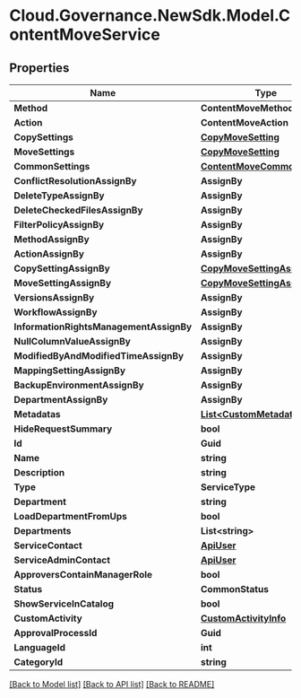 # Cloud.Governance.NewSdk.Model.ContentMoveService
## Properties

Name | Type | Description | Notes
------------ | ------------- | ------------- | -------------
**Method** | **ContentMoveMethod** |  | [optional] 
**Action** | **ContentMoveAction** |  | [optional] 
**CopySettings** | [**CopyMoveSetting**](CopyMoveSetting.md) |  | [optional] 
**MoveSettings** | [**CopyMoveSetting**](CopyMoveSetting.md) |  | [optional] 
**CommonSettings** | [**ContentMoveCommonSetting**](ContentMoveCommonSetting.md) |  | [optional] 
**ConflictResolutionAssignBy** | **AssignBy** |  | [optional] 
**DeleteTypeAssignBy** | **AssignBy** |  | [optional] 
**DeleteCheckedFilesAssignBy** | **AssignBy** |  | [optional] 
**FilterPolicyAssignBy** | **AssignBy** |  | [optional] 
**MethodAssignBy** | **AssignBy** |  | [optional] 
**ActionAssignBy** | **AssignBy** |  | [optional] 
**CopySettingAssignBy** | [**CopyMoveSettingAssignBy**](CopyMoveSettingAssignBy.md) |  | [optional] 
**MoveSettingAssignBy** | [**CopyMoveSettingAssignBy**](CopyMoveSettingAssignBy.md) |  | [optional] 
**VersionsAssignBy** | **AssignBy** |  | [optional] 
**WorkflowAssignBy** | **AssignBy** |  | [optional] 
**InformationRightsManagementAssignBy** | **AssignBy** |  | [optional] 
**NullColumnValueAssignBy** | **AssignBy** |  | [optional] 
**ModifiedByAndModifiedTimeAssignBy** | **AssignBy** |  | [optional] 
**MappingSettingAssignBy** | **AssignBy** |  | [optional] 
**BackupEnvironmentAssignBy** | **AssignBy** |  | [optional] 
**DepartmentAssignBy** | **AssignBy** |  | [optional] 
**Metadatas** | [**List&lt;CustomMetadata&gt;**](CustomMetadata.md) |  | [optional] 
**HideRequestSummary** | **bool** |  | [optional] 
**Id** | **Guid** |  | [optional] 
**Name** | **string** |  | [optional] 
**Description** | **string** |  | [optional] 
**Type** | **ServiceType** |  | [optional] 
**Department** | **string** |  | [optional] 
**LoadDepartmentFromUps** | **bool** |  | [optional] 
**Departments** | **List&lt;string&gt;** |  | [optional] 
**ServiceContact** | [**ApiUser**](ApiUser.md) |  | [optional] 
**ServiceAdminContact** | [**ApiUser**](ApiUser.md) |  | [optional] 
**ApproversContainManagerRole** | **bool** |  | [optional] 
**Status** | **CommonStatus** |  | [optional] 
**ShowServiceInCatalog** | **bool** |  | [optional] 
**CustomActivity** | [**CustomActivityInfo**](CustomActivityInfo.md) |  | [optional] 
**ApprovalProcessId** | **Guid** |  | [optional] 
**LanguageId** | **int** |  | [optional] 
**CategoryId** | **string** |  | [optional] 

[[Back to Model list]](../README.md#documentation-for-models) [[Back to API list]](../README.md#documentation-for-api-endpoints) [[Back to README]](../README.md)

